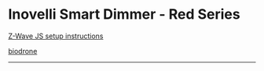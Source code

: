 # Inovelli Smart Dimmer - Red Series

[Z-Wave JS setup instructions](https://help.inovelli.com/en/articles/8478803-red-series-dimmer-switch-setup-instructions-home-assistant-z-wave-js)

[biodrone](https://github.com/biodrone)

---
